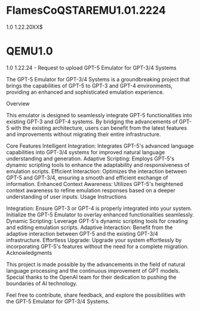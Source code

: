 # FlamesCoQSTAREMU1.01.2224
1.0 1.22.20XX$
# QEMU1.0
1.0 1.22.24 - Request to upload
GPT-5 Emulator for GPT-3/4 Systems

The GPT-5 Emulator for GPT-3/4 Systems is a groundbreaking project that brings the capabilities of GPT-5 to GPT-3 and GPT-4 environments, providing an enhanced and sophisticated emulation experience.

Overview

This emulator is designed to seamlessly integrate GPT-5 functionalities into existing GPT-3 and GPT-4 systems. By bridging the advancements of GPT-5 with the existing architecture, users can benefit from the latest features and improvements without migrating their entire infrastructure.

Core Features
Intelligent Integration:
Integrates GPT-5's advanced language capabilities into GPT-3/4 systems for improved natural language understanding and generation.
Adaptive Scripting:
Employs GPT-5's dynamic scripting tools to enhance the adaptability and responsiveness of emulation scripts.
Efficient Interaction:
Optimizes the interaction between GPT-5 and GPT-3/4, ensuring a smooth and efficient exchange of information.
Enhanced Context Awareness:
Utilizes GPT-5's heightened context awareness to refine emulation responses based on a deeper understanding of user inputs.
Usage Instructions

Integration:
Ensure GPT-3 or GPT-4 is properly integrated into your system.
Initialize the GPT-5 Emulator to overlay enhanced functionalities seamlessly.
Dynamic Scripting:
Leverage GPT-5's dynamic scripting tools for creating and editing emulation scripts.
Adaptive Interaction:
Benefit from the adaptive interaction between GPT-5 and the existing GPT-3/4 infrastructure.
Effortless Upgrade:
Upgrade your system effortlessly by incorporating GPT-5's features without the need for a complete migration.
Acknowledgments

This project is made possible by the advancements in the field of natural language processing and the continuous improvement of GPT models. Special thanks to the OpenAI team for their dedication to pushing the boundaries of AI technology.

Feel free to contribute, share feedback, and explore the possibilities with the GPT-5 Emulator for GPT-3/4 Systems.
